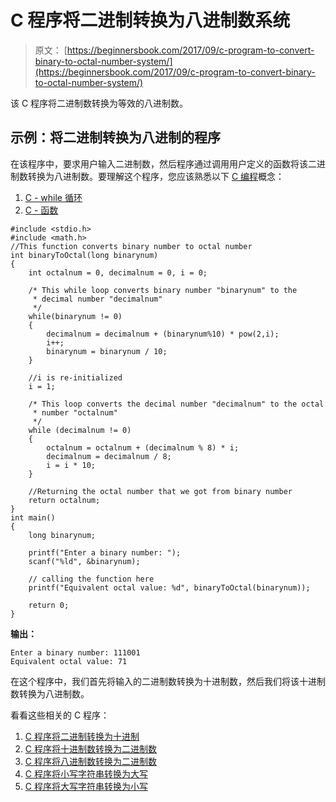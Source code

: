 # C 程序将二进制转换为八进制数系统

> 原文： [https://beginnersbook.com/2017/09/c-program-to-convert-binary-to-octal-number-system/](https://beginnersbook.com/2017/09/c-program-to-convert-binary-to-octal-number-system/)

该 C 程序将二进制数转换为等效的八进制数。

## 示例：将二进制转换为八进制的程序

在该程序中，要求用户输入二进制数，然后程序通过调用用户定义的函数将该二进制数转换为八进制数。要理解这个程序，您应该熟悉以下 [C 编程](https://beginnersbook.com/2014/01/c-tutorial-for-beginners-with-examples/)概念：

1.  [C - while 循环](https://beginnersbook.com/2014/01/c-while-loop/)
2.  [C - 函数](https://beginnersbook.com/2014/01/c-functions-examples/)

```
#include <stdio.h>
#include <math.h>
//This function converts binary number to octal number
int binaryToOctal(long binarynum)
{
    int octalnum = 0, decimalnum = 0, i = 0;

    /* This while loop converts binary number "binarynum" to the
     * decimal number "decimalnum"
     */
    while(binarynum != 0)
    {
        decimalnum = decimalnum + (binarynum%10) * pow(2,i);
        i++;
        binarynum = binarynum / 10;
    }

    //i is re-initialized
    i = 1;

    /* This loop converts the decimal number "decimalnum" to the octal
     * number "octalnum"
     */
    while (decimalnum != 0)
    {
        octalnum = octalnum + (decimalnum % 8) * i;
        decimalnum = decimalnum / 8;
        i = i * 10;
    }

    //Returning the octal number that we got from binary number
    return octalnum;
}
int main()
{
    long binarynum;

    printf("Enter a binary number: ");
    scanf("%ld", &binarynum);

    // calling the function here
    printf("Equivalent octal value: %d", binaryToOctal(binarynum));

    return 0;
}
```

**输出：**

```
Enter a binary number: 111001
Equivalent octal value: 71
```

在这个程序中，我们首先将输入的二进制数转换为十进制数，然后我们将该十进制数转换为八进制数。

看看这些相关的 C 程序：

1.  [C 程序将二进制转换为十进制](https://beginnersbook.com/2015/02/c-program-to-convert-binary-number-to-decimal-number/)
2.  [C 程序将十进制数转换为二进制数](https://beginnersbook.com/2017/09/c-program-to-convert-decimal-number-to-binary-number/)
3.  [C 程序将八进制数转换为二进制数](https://beginnersbook.com/2017/09/c-program-to-convert-octal-number-to-binary-number/)
4.  [C 程序将小写字符串转换为大写](https://beginnersbook.com/2015/02/c-program-to-convert-lowercase-string-to-uppercase-string/)
5.  [C 程序将大写字符串转换为小写](https://beginnersbook.com/2015/02/c-program-to-convert-uppercase-string-to-lowercase-string/)